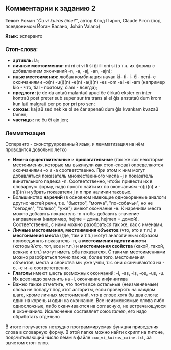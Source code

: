 ## Комментарии к заданию 2

**Текст:** Роман _"Ĉu vi kuiras ĉine?"_, автор Клод Пирон, Claude Piron (под псевдонимом Йоган Валано, Johán Valano)

**Язык:** эсперанто

### Стоп-слова: 
- **артикль:** la;
- **личные местоимения:** mi ni ci vi li ŝi ĝi ili oni si (в т.ч. их формы с добавлением окончаний -n, -a, -aj, -an, -ajn);
- **иные местоимения:** любая комбинация начал ki- ti- i- ĉi- neni- с окончаниями -o(n) -u(j)(n) -e(n) -a(j)(n) -es -om -al -el -am (например kio - что, tial - поэтому, ĉiam - всегда);
- **предлоги:** je de da antaŭ malantaŭ apud ĉe ĉirkaŭ ekster en inter kontraŭ post preter sub super sur tra trans al el ĝis anstataŭ dum krom kun laŭ malgraŭ per po por pri pro sen;
- **союзы:** kaj aŭ sed nek ke ol se ĉar apenaŭ dum ĝis kvankam kvazaŭ tamen;
- **частицы:** ne ĉu ĉi ajn jen;

### Лемматизация
Эсперанто - сконструированный язык, и лемматизация на нём проводится довольно легко
- **Имена существительные** и **прилагательные** (так же как некоторые местоимения, которые мы выкинули как стоп-слова) определяются окончаниями -o и -a соответственно. При этом к ним могут добавляться показатель множественного числа -j и показатель винительного падежа -n. Соответственно, чтобы привести их в словарную форму, надо просто найти их по окончаниям -o(j)(n) и -a(j)(n) и убрать показатели j и n при наличии таковых.
- Большинство **наречий** (в основном имеющие однокоренные аналоги других частей речи, т.е. "быстро", "молча", "по-собачьи", но не "сегодня", "только", "уже") имеют окончание -e. К наречиям места можно добавить показатель -n чтобы добавить значение направления (например, hejme = дома, hejmen = домой). Соответственно, с ними можно разобраться так же, как с именами.
- **Личные местоимения**, **местоимения объектов** (что, это и т.п.) и **местоимения места** (где, там и т.п.) могут аналогичным образом присоединять показатель -n, а **местоимения идентичности** (который/кто, тот, все и т.п.) и **местоимения свойства** (какой, такой, всякие и т.п.) могут иметь оба показателя. С такими местоимениями можно разобраться точно так же; более того, местоимения объектов, места и свойства мы уже учли, т.к. они оканчиваются на -o, -e и -a соответственно.
- **Глаголы** имеют шесть возможных окончаний: -i, -as, -is, -os, -us, -u. Их всех надо заменить на -i, окончание инфинитива
- Важно также отметить, что почти все остальные (неизменяемые) слова не попадут под этот алгоритм, если проверять на каждом шаге, кроме личных местоимений, что в слове хотя бы два слога: один на корень и один на окончание. Все неизменяемые слова либо односложные, либо оканчиваются на согласную, не встречающуюся в окончаниях. Исключение составляет союз _tamen_, его надо обработать отдельно

В итоге получается нетрудно программируемая функция приведения слова в словарную форму. В этой папке можно найти скрипт на питоне, подсчитывающий число лемм в файле `cxu_vi_kuiras_cxine.txt`, за вычетом стоп-слов.
